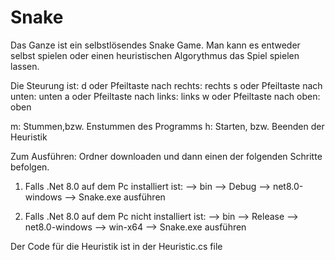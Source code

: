 # Snake
Das Ganze ist ein selbstlösendes Snake Game. Man kann es entweder selbst spielen oder einen heuristischen Algorythmus das Spiel spielen lassen. 

Die Steurung ist: 
d oder Pfeiltaste nach rechts: rechts
s oder Pfeiltaste nach unten: unten
a oder Pfeiltaste nach links: links
w oder Pfeiltaste nach oben: oben

m: Stummen,bzw. Enstummen des Programms
h: Starten, bzw. Beenden der Heuristik

Zum Ausführen: 
Ordner downloaden und dann einen der folgenden Schritte befolgen.

1. Falls .Net 8.0 auf dem Pc installiert ist:
   --> bin --> Debug --> net8.0-windows --> Snake.exe ausführen

2. Falls .Net 8.0 auf dem Pc nicht installiert ist:
   --> bin --> Release --> net8.0-windows --> win-x64 --> Snake.exe ausführen


Der Code für die Heuristik ist in der Heuristic.cs file
